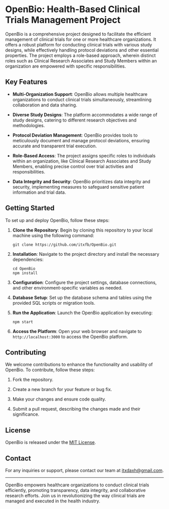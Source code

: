# OpenBio: Health-Based Clinical Trials Management Project

OpenBio is a comprehensive project designed to facilitate the efficient management of clinical trials for one or more healthcare organizations. It offers a robust platform for conducting clinical trials with various study designs, while effectively handling protocol deviations and other essential properties. The project employs a role-based approach, wherein distinct roles such as Clinical Research Associates and Study Members within an organization are empowered with specific responsibilities.

## Key Features

- **Multi-Organization Support**: OpenBio allows multiple healthcare organizations to conduct clinical trials simultaneously, streamlining collaboration and data sharing.

- **Diverse Study Designs**: The platform accommodates a wide range of study designs, catering to different research objectives and methodologies.

- **Protocol Deviation Management**: OpenBio provides tools to meticulously document and manage protocol deviations, ensuring accurate and transparent trial execution.

- **Role-Based Access**: The project assigns specific roles to individuals within an organization, like Clinical Research Associates and Study Members, enabling precise control over trial activities and responsibilities.

- **Data Integrity and Security**: OpenBio prioritizes data integrity and security, implementing measures to safeguard sensitive patient information and trial data.

## Getting Started

To set up and deploy OpenBio, follow these steps:

1. **Clone the Repository**: Begin by cloning this repository to your local machine using the following command:
   
   ```
   git clone https://github.com/itxfb/OpenBio.git
   ```

2. **Installation**: Navigate to the project directory and install the necessary dependencies:

   ```
   cd OpenBio
   npm install
   ```

3. **Configuration**: Configure the project settings, database connections, and other environment-specific variables as needed.

4. **Database Setup**: Set up the database schema and tables using the provided SQL scripts or migration tools.

5. **Run the Application**: Launch the OpenBio application by executing:

   ```
   npm start
   ```

6. **Access the Platform**: Open your web browser and navigate to `http://localhost:3000` to access the OpenBio platform.

## Contributing

We welcome contributions to enhance the functionality and usability of OpenBio. To contribute, follow these steps:

1. Fork the repository.

2. Create a new branch for your feature or bug fix.

3. Make your changes and ensure code quality.

4. Submit a pull request, describing the changes made and their significance.

## License

OpenBio is released under the [MIT License](LICENSE).

## Contact

For any inquiries or support, please contact our team at itxdaxh@gmail.com.

---

OpenBio empowers healthcare organizations to conduct clinical trials efficiently, promoting transparency, data integrity, 
and collaborative research efforts. Join us in revolutionizing the way clinical trials are managed and executed in the health industry.
